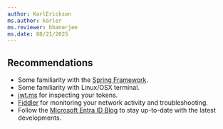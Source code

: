 ```yaml
---
author: KarlErickson
ms.author: karler
ms.reviewer: bbanerjee
ms.date: 08/21/2025
---
```


## Recommendations

- Some familiarity with the [Spring Framework](https://spring.io/).
- Some familiarity with Linux/OSX terminal.
- [jwt.ms](https://jwt.ms) for inspecting your tokens.
- [Fiddler](https://www.telerik.com/fiddler) for monitoring your network activity and troubleshooting.
- Follow the [Microsoft Entra ID Blog](https://techcommunity.microsoft.com/t5/microsoft-entra-blog/bg-p/Identity) to stay up-to-date with the latest developments.
